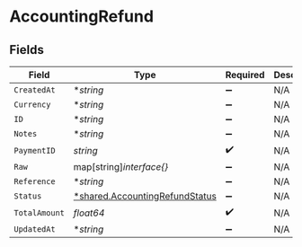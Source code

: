 # AccountingRefund


## Fields

| Field                                                                                  | Type                                                                                   | Required                                                                               | Description                                                                            |
| -------------------------------------------------------------------------------------- | -------------------------------------------------------------------------------------- | -------------------------------------------------------------------------------------- | -------------------------------------------------------------------------------------- |
| `CreatedAt`                                                                            | **string*                                                                              | :heavy_minus_sign:                                                                     | N/A                                                                                    |
| `Currency`                                                                             | **string*                                                                              | :heavy_minus_sign:                                                                     | N/A                                                                                    |
| `ID`                                                                                   | **string*                                                                              | :heavy_minus_sign:                                                                     | N/A                                                                                    |
| `Notes`                                                                                | **string*                                                                              | :heavy_minus_sign:                                                                     | N/A                                                                                    |
| `PaymentID`                                                                            | *string*                                                                               | :heavy_check_mark:                                                                     | N/A                                                                                    |
| `Raw`                                                                                  | map[string]*interface{}*                                                               | :heavy_minus_sign:                                                                     | N/A                                                                                    |
| `Reference`                                                                            | **string*                                                                              | :heavy_minus_sign:                                                                     | N/A                                                                                    |
| `Status`                                                                               | [*shared.AccountingRefundStatus](../../../pkg/models/shared/accountingrefundstatus.md) | :heavy_minus_sign:                                                                     | N/A                                                                                    |
| `TotalAmount`                                                                          | *float64*                                                                              | :heavy_check_mark:                                                                     | N/A                                                                                    |
| `UpdatedAt`                                                                            | **string*                                                                              | :heavy_minus_sign:                                                                     | N/A                                                                                    |
